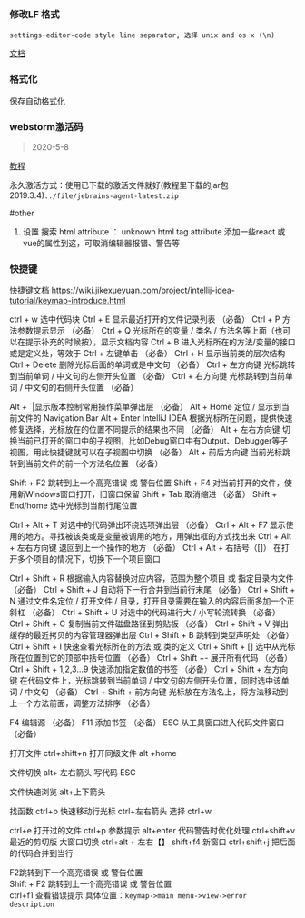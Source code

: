 ### 修改LF 格式

```
settings-editor-code style line separator, 选择 unix and os x (\n)
```

[文档](https://blog.csdn.net/qq_34035425/article/details/83038599)

### 格式化

[保存自动格式化](https://juejin.im/post/6844903950441791501)

### webstorm激活码

> 2020-5-8

[教程](https://www.jianshu.com/p/133af2e4fe3f)

永久激活方式：使用已下载的激活文件就好(教程里下载的jar包 2019.3.4)`../file/jebrains-agent-latest.zip`

#other
1. 设置 搜索 html attribute ：  unknown html tag attribute  添加一些react 或 vue的属性到这，可取消编辑器报错、警告等

### 快捷键

快捷键文档
https://wiki.jikexueyuan.com/project/intellij-idea-tutorial/keymap-introduce.html


ctrl + w    选中代码块
Ctrl + E	显示最近打开的文件记录列表 （必备）
Ctrl + P	方法参数提示显示 （必备）
Ctrl + Q	光标所在的变量 / 类名 / 方法名等上面（也可以在提示补充的时候按），显示文档内容
Ctrl + B	进入光标所在的方法/变量的接口或是定义处，等效于 Ctrl + 左键单击 （必备）
Ctrl + H	显示当前类的层次结构
Ctrl + Delete	删除光标后面的单词或是中文句 （必备）
Ctrl + 左方向键	光标跳转到当前单词 / 中文句的左侧开头位置 （必备）
Ctrl + 右方向键	光标跳转到当前单词 / 中文句的右侧开头位置 （必备）


Alt + `|显示版本控制常用操作菜单弹出层 （必备）
Alt + Home	定位 / 显示到当前文件的 Navigation Bar
Alt + Enter	IntelliJ IDEA 根据光标所在问题，提供快速修复选择，光标放在的位置不同提示的结果也不同 （必备）
Alt + 左右方向键	切换当前已打开的窗口中的子视图，比如Debug窗口中有Output、Debugger等子视图，用此快捷键就可以在子视图中切换 （必备）
Alt + 前后方向键	当前光标跳转到当前文件的前一个方法名位置 （必备）

Shift + F2	跳转到上一个高亮错误 或 警告位置
Shift + F4	对当前打开的文件，使用新Windows窗口打开，旧窗口保留
Shift + Tab	取消缩进 （必备）
Shift + End/home	选中光标到当前行尾位置


Ctrl + Alt + T	对选中的代码弹出环绕选项弹出层 （必备）
Ctrl + Alt + F7	显示使用的地方。寻找被该类或是变量被调用的地方，用弹出框的方式找出来
Ctrl + Alt + 左右方向键	退回到上一个操作的地方 （必备）
Ctrl + Alt + 右括号（[]）	在打开多个项目的情况下，切换下一个项目窗口

Ctrl + Shift + R	根据输入内容替换对应内容，范围为整个项目 或 指定目录内文件 （必备）
Ctrl + Shift + J	自动将下一行合并到当前行末尾 （必备）
Ctrl + Shift + N	通过文件名定位 / 打开文件 / 目录，打开目录需要在输入的内容后面多加一个正斜杠 （必备）
Ctrl + Shift + U	对选中的代码进行大 / 小写轮流转换 （必备）
Ctrl + Shift + C	复制当前文件磁盘路径到剪贴板 （必备）
Ctrl + Shift + V	弹出缓存的最近拷贝的内容管理器弹出层
Ctrl + Shift + B	跳转到类型声明处 （必备）
Ctrl + Shift + I	快速查看光标所在的方法 或 类的定义
Ctrl + Shift + []	选中从光标所在位置到它的顶部中括号位置 （必备）
Ctrl + Shift +-	展开所有代码 （必备）
Ctrl + Shift + 1,2,3...9	快速添加指定数值的书签 （必备）
Ctrl + Shift + 左方向键	在代码文件上，光标跳转到当前单词 / 中文句的左侧开头位置，同时选中该单词 / 中文句 （必备）
Ctrl + Shift + 前方向键	光标放在方法名上，将方法移动到上一个方法前面，调整方法排序 （必备）

F4	编辑源 （必备）
F11	添加书签 （必备）
ESC	从工具窗口进入代码文件窗口 （必备）




打开文件  ctrl+shift+n 
打开同级文件 alt +home 

文件切换   alt+ 左右箭头
写代码  ESC 

文件快速浏览  alt+上下箭头

找函数  ctrl+b 
快速移动行光标  ctrl+左右箭头
选择 ctrl+w 




ctrl+e 打开过的文件
ctrl+p 参数提示
alt+enter  代码警告时优化处理
ctrl+shift+v 最近的剪切版
大窗口切换 ctrl+alt + 左右【】
shift+f4 新窗口
ctrl+shift+j 把后面的代码合并到当行

F2跳转到下一个高亮错误 或 警告位置  
Shift + F2	跳转到上一个高亮错误 或 警告位置  
ctrl+f1 查看错误提示 具体位置：`keymap->main menu->view->error description`

